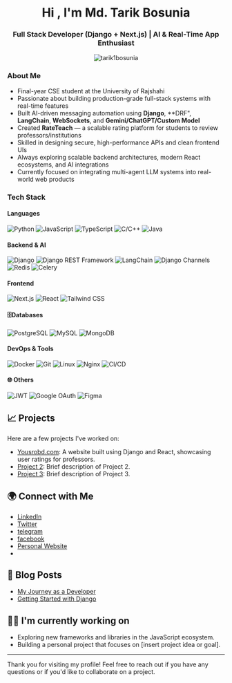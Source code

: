 <h1 align="center">Hi , I'm Md. Tarik Bosunia</h1>
<h3 align="center"> Full Stack Developer (Django + Next.js) | AI & Real-Time App Enthusiast </h3>
<p align="center">
  <img src="https://komarev.com/ghpvc/?username=tarik1bosunia&label=Profile%20views&color=0e75b6&style=flat" alt="tarik1bosunia" />
</p>

### About Me

- Final-year CSE student at the University of Rajshahi
- Passionate about building production-grade full-stack systems with real-time features
- Built AI-driven messaging automation using **Django**, **DRF", **LangChain**, **WebSockets**, and **Gemini/ChatGPT/Custom Model**
- Created **RateTeach** — a scalable rating platform for students to review professors/institutions
- Skilled in designing secure, high-performance APIs and clean frontend UIs
- Always exploring scalable backend architectures, modern React ecosystems, and AI integrations
- Currently focused on integrating multi-agent LLM systems into real-world web products

### Tech Stack

#### Languages
![Python](https://img.shields.io/badge/Python-3670A0?style=for-the-badge&logo=python&logoColor=white)
![JavaScript](https://img.shields.io/badge/JavaScript-F7DF1E?style=for-the-badge&logo=javascript&logoColor=black)
![TypeScript](https://img.shields.io/badge/TypeScript-3178C6?style=for-the-badge&logo=typescript&logoColor=white)
![C/C++](https://img.shields.io/badge/C/C++-00599C?style=for-the-badge&logo=c&logoColor=white)
![Java](https://img.shields.io/badge/Java-ED8B00?style=for-the-badge&logo=java&logoColor=white)

#### Backend & AI
![Django](https://img.shields.io/badge/Django-092E20?style=for-the-badge&logo=django&logoColor=white)
![Django REST Framework](https://img.shields.io/badge/DRF-black?style=for-the-badge&logo=django&logoColor=white)
![LangChain](https://img.shields.io/badge/LangChain-1A202C?style=for-the-badge&logo=langchain&logoColor=white)
![Django Channels](https://img.shields.io/badge/Django%20Channels-blue?style=for-the-badge)
![Redis](https://img.shields.io/badge/Redis-DC382D?style=for-the-badge&logo=redis&logoColor=white)
![Celery](https://img.shields.io/badge/Celery-37814A?style=for-the-badge)

#### Frontend
![Next.js](https://img.shields.io/badge/Next.js-black?style=for-the-badge&logo=next.js)
![React](https://img.shields.io/badge/React-20232a?style=for-the-badge&logo=react&logoColor=61DAFB)
![Tailwind CSS](https://img.shields.io/badge/Tailwind_CSS-38B2AC?style=for-the-badge&logo=tailwind-css&logoColor=white)

#### 🗄Databases
![PostgreSQL](https://img.shields.io/badge/PostgreSQL-336791?style=for-the-badge&logo=postgresql&logoColor=white)
![MySQL](https://img.shields.io/badge/MySQL-00000F?style=for-the-badge&logo=mysql&logoColor=white)
![MongoDB](https://img.shields.io/badge/MongoDB-4EA94B?style=for-the-badge&logo=mongodb&logoColor=white)

#### DevOps & Tools
![Docker](https://img.shields.io/badge/Docker-2496ED?style=for-the-badge&logo=docker&logoColor=white)
![Git](https://img.shields.io/badge/Git-F05032?style=for-the-badge&logo=git&logoColor=white)
![Linux](https://img.shields.io/badge/Linux-FCC624?style=for-the-badge&logo=linux&logoColor=black)
![Nginx](https://img.shields.io/badge/Nginx-269539?style=for-the-badge&logo=nginx&logoColor=white)
![CI/CD](https://img.shields.io/badge/CI/CD-blue?style=for-the-badge)

#### 🌐 Others
![JWT](https://img.shields.io/badge/JWT-000000?style=for-the-badge&logo=JSON%20web%20tokens)
![Google OAuth](https://img.shields.io/badge/Google_OAuth-4285F4?style=for-the-badge&logo=google&logoColor=white)
![Figma](https://img.shields.io/badge/Figma-F24E1E?style=for-the-badge&logo=figma&logoColor=white)

## 📈 Projects

Here are a few projects I've worked on:

- [Yousrobd.com](https://yousrobd.com): A website built using Django and React, showcasing user ratings for professors.
- [Project 2](https://github.com/yourusername/project2): Brief description of Project 2.
- [Project 3](https://github.com/yourusername/project3): Brief description of Project 3.

## 🌍 Connect with Me

- [LinkedIn](https://www.linkedin.com/in/cpp-thunder)
- [Twitter](https://twitter.com/yourusername)
- [telegram](https://t.me/tarik_mtb/)
- [facebook](https://www.facebook.com/tarik.mtb/)
- [Personal Website](https://tarik1bosunia.github.io/)
- 

## 📝 Blog Posts

- [My Journey as a Developer](https://yourblog.com/your-post)
- [Getting Started with Django](https://yourblog.com/your-post)

## 🧑‍💻 I'm currently working on

- Exploring new frameworks and libraries in the JavaScript ecosystem.
- Building a personal project that focuses on [insert project idea or goal].

---

Thank you for visiting my profile! Feel free to reach out if you have any questions or if you'd like to collaborate on a project. 

